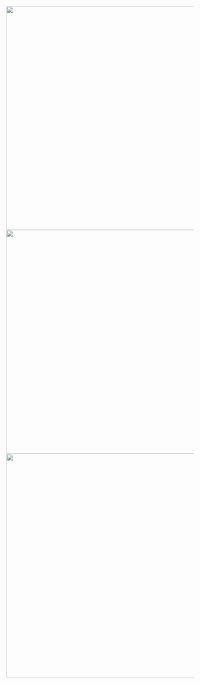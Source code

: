 <img src="https://user-images.githubusercontent.com/30291617/105344286-cc6fed80-5bf3-11eb-9a12-e458adaa7dd2.png" widht="50" height="600">
<img src="https://user-images.githubusercontent.com/30291617/105344310-d1cd3800-5bf3-11eb-9fc0-8e3e8d1fa00d.png" widht="50" height="600">
<img src="https://user-images.githubusercontent.com/30291617/105344295-cda11a80-5bf3-11eb-9272-29d453bbe2de.png" widht="50" height="600">

